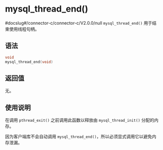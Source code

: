 mysql_thread_end() 
=======================================
#docslug#/connector-c/connector-c/V2.0.0/null
`mysql_thread_end()` 用于结束使用线程句柄。

语法 
-----------------------

```c
void
mysql_thread_end(void)
```



返回值 
------------------------

无。

使用说明 
-------------------------

在调用 `pthread_exit()` 之前调用此函数以释放由 `mysql_thread_init()` 分配的内存。

因为客户端库不会自动调用 `mysql_thread_end()`，所以必须显式调用它以避免内存泄漏。
